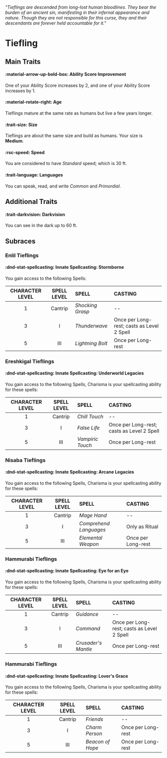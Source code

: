 <p style="text-align: center;">

<i>

"Tieflings are descended from long-lost human bloodlines. They bear the burden of an ancient sin, manifesting in their infernal appearance and nature. Though they are not responsible for this curse, they and their descendants are forever held accountable for it."

</i>

</p>

# Tiefling

## Main Traits

#### :material-arrow-up-bold-box: **Ability Score Improvement**  

One of your Ability Score increases by 2, and one of your Ability Score increases by 1.

#### :material-rotate-right: **Age**   

Tieflings mature at the same rate as humans but live a few years longer.

#### :trait-size: Size

Tieflings are about the same size and build as humans. Your size is **Medium**.

#### :rsc-speed: **Speed**  

You are considered to have *Standard* speed; which is 30 ft.

#### :trait-language: **Languages**  

You can speak, read, and write *Common* and *Primordial*.

## Additional Traits

#### :trait-darkvision: **Darkvision**  

You can see in the dark up to 60 ft.

## Subraces

### Enlil Tieflings

#### :dnd-stat-spellcasting: **Innate Spellcasting: Stormborne**  

You gain access to the following Spells:

| CHARACTER LEVEL | SPELL LEVEL | SPELL | CASTING |
|:---:|:---:|:---|:---|
| 1 | Cantrip | *Shocking Grasp* | -- |
| 3 | I | *Thunderwave* | Once per Long-rest; casts as Level 2 Spell |
| 5 | III | *Lightning Bolt* | Once per Long-rest |

### Ereshkigal Tieflings

#### :dnd-stat-spellcasting: **Innate Spellcasting: Underworld Legacies**  

You gain access to the following Spells, Charisma is your spellcasting ability for these spells:

| CHARACTER LEVEL | SPELL LEVEL | SPELL | CASTING |
|:---:|:---:|:---|:---|
| 1 | Cantrip | *Chill Touch* | -- |
| 3 | I | *False Life* | Once per Long-rest; casts as Level 2 Spell |
| 5 | III | *Vampiric Touch* | Once per Long-rest |

### Nisaba Tieflings

#### :dnd-stat-spellcasting: **Innate Spellcasting: Arcane Legacies**  

You gain access to the following Spells, Charisma is your spellcasting ability for these spells:

| CHARACTER LEVEL | SPELL LEVEL | SPELL | CASTING |
|:---:|:---:|:---|:---|
| 1 | Cantrip | *Mage Hand* | -- |
| 3 | I | *Comprehend Languages* | Only as Ritual |
| 5 | III | *Elemental Weapon* | Once per Long-rest |

### Hammurabi Tieflings

#### :dnd-stat-spellcasting: **Innate Spellcasting: Eye for an Eye**  

You gain access to the following Spells, Charisma is your spellcasting ability for these spells:

| CHARACTER LEVEL | SPELL LEVEL | SPELL | CASTING |
|:---:|:---:|:---|:---|
| 1 | Cantrip | *Guidance* | -- |
| 3 | I | *Command* | Once per Long-rest; casts as Level 2 Spell |
| 5 | III | *Crusader's Mantle* | Once per Long-rest |

### Hammurabi Tieflings

#### :dnd-stat-spellcasting: **Innate Spellcasting: Lover's Grace**  

You gain access to the following Spells, Charisma is your spellcasting ability for these spells:

| CHARACTER LEVEL | SPELL LEVEL | SPELL | CASTING |
|:---:|:---:|:---|:---|
| 1 | Cantrip | *Friends* | -- |
| 3 | I | *Charm Person* | Once per Long-rest |
| 5 | III | *Beacon of Hope* | Once per Long-rest |